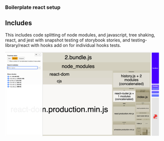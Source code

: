 ### Boilerplate react setup

## Includes

This includes code splitting of node modules, and javascript, tree shaking,
react, and jest with snapshot testing of storybook stories, and
testing-library/react with hooks add on for individual hooks tests.

![Bundle Analyzer](bundle.png?raw=true)
